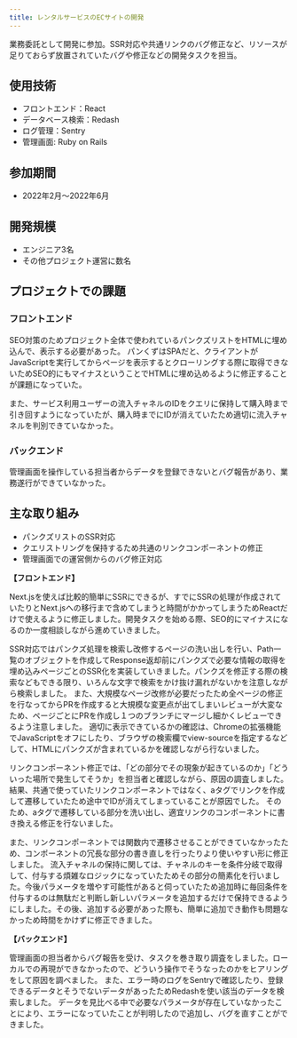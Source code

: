 ```yaml
---
title: レンタルサービスのECサイトの開発
---
```


業務委託として開発に参加。SSR対応や共通リンクのバグ修正など、リソースが足りておらず放置されていたバグや修正などの開発タスクを担当。

## 使用技術

- フロントエンド：React
- データベース検索：Redash
- ログ管理：Sentry
- 管理画面: Ruby on Rails

## 参加期間

- 2022年2月〜2022年6月

## 開発規模

- エンジニア3名
- その他プロジェクト運営に数名

## プロジェクトでの課題

### フロントエンド

SEO対策のためプロジェクト全体で使われているパンクズリストをHTMLに埋め込んで、表示する必要があった。
パンくずはSPAだと、クライアントがJavaScriptを実行してからページを表示するとクローリングする際に取得できないためSEO的にもマイナスということでHTMLに埋め込めるように修正することが課題になっていた。

また、サービス利用ユーザーの流入チャネルのIDをクエリに保持して購入時まで引き回すようになっていたが、購入時までにIDが消えていたため適切に流入チャネルを判別できていなかった。

### バックエンド

管理画面を操作している担当者からデータを登録できないとバグ報告があり、業務遂行ができていなかった。

## 主な取り組み

- パンクズリストのSSR対応
- クエリストリングを保持するため共通のリンクコンポーネントの修正
- 管理画面での運営側からのバグ修正対応

**【フロントエンド】**

Next.jsを使えば比較的簡単にSSRにできるが、すでにSSRの処理が作成されていたりとNext.jsへの移行まで含めてしまうと時間がかかってしまうためReactだけで使えるように修正しました。開発タスクを始める際、SEO的にマイナスになるのか一度相談しながら進めていきました。

SSR対応ではパンクズ処理を検索し改修するページの洗い出しを行い、Path一覧のオブジェクトを作成してResponse返却前にパンクズで必要な情報の取得を埋め込みページごとのSSR化を実装していきました。パンクズを修正する際の検索などもできる限り、いろんな文字で検索をかけ抜け漏れがないかを注意しながら検索しました。
また、大規模なページ改修が必要だったため全ページの修正を行なってからPRを作成すると大規模な変更点が出てしまいレビューが大変なため、ページごとにPRを作成し１つのブランチにマージし細かくレビューできるよう注意しました。
適切に表示できているかの確認は、Chromeの拡張機能でJavaScriptをオフにしたり、ブラウザの検索欄でview-sourceを指定するなどして、HTMLにパンクズが含まれているかを確認しながら行ないました。

リンクコンポーネント修正では、「どの部分でその現象が起きているのか」「どういった場所で発生してそうか」を担当者と確認しながら、原因の調査しました。結果、共通で使っていたリンクコンポーネントではなく、aタグでリンクを作成して遷移していたため途中でIDが消えてしまっていることが原因でした。
そのため、aタグで遷移している部分を洗い出し、適宜リンクのコンポーネントに書き換える修正を行ないました。

また、リンクコンポーネントでは関数内で遷移させることができていなかったため、コンポーネントの冗長な部分の書き直しを行ったりより使いやすい形に修正しました。
流入チャネルの保持に関しては、チャネルのキーを条件分岐で取得して、付与する煩雑なロジックになっていたためその部分の簡素化を行いました。今後パラメータを増やす可能性があると伺っていたため追加時に毎回条件を付与するのは無駄だと判断し新しいパラメータを追加するだけで保持できるようにしました。その後、追加する必要があった際も、簡単に追加でき動作も問題なかっため時間をかけずに修正できました。

**【バックエンド】**

管理画面の担当者からバグ報告を受け、タスクを巻き取り調査をしました。ローカルでの再現ができなかったので、どういう操作でそうなったのかをヒアリングをして原因を調べました。
また、エラー時のログをSentryで確認したり、登録できるデータとそうでないデータがあったためRedashを使い該当のデータを検索しました。
データを見比べる中で必要なパラメータが存在していなかったことにより、エラーになっていたことが判明したので追加し、バグを直すことができました。
